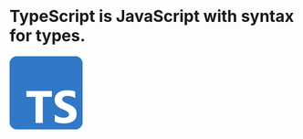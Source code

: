 <br>
<br>
<br>
<br>
<br>
<br>
<br>
<br>
<br>
<br>
<br>
<br>

# TypeScript is JavaScript with syntax for types.
![TsLogo](logo.png)


<br>
<br>
<br>
<br>


